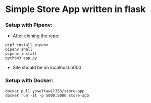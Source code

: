 # Simple Store App written in flask

### Setup with Pipenv:

- After cloning the repo:
```
pip3 install pipenv
pipenv shell
pipenv install
python3 app.py
```

- Site should be on localhost:5000

### Setup with Docker:

```
docker pull yoseftawil353/store-app
docker run -it -p 5000:5000 store-app
```
